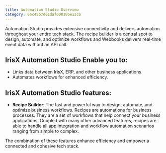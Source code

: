 ```yaml
---
title: Automation Studio Overview
category: 66c49b7d61daf600186e12cb
---
```


Automation Studio provides extensive connectivity and delivers automation throughout your entire tech stack. The recipe builder is a central spot to design, automate, and optimize workflows and Webbooks delivers real-time event data without an API call. 


## IrisX Automation Studio Enable you to:
- Links data between IrisX, ERP, and other business applications.
- Automates workflows for enhanced efficiency.

## IrisX Automation Studio features:

- **Recipe Builder**: 
The fast and powerful way to design, automate, and optimize business workflows. Recipes are automations for business processes. They are a set of workflows that help connect your business applications. Coupled with many other advanced features, recipes are able to handle all app integration and workflow automation scenarios ranging from simple to complex.

The combination of these features enhance efficiency and empower a connected and cohesive tech stack.